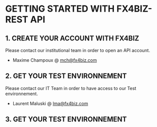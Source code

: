 # GETTING STARTED WITH FX4BIZ-REST API #

## 1. CREATE YOUR ACCOUNT WITH FX4BIZ ##

Please contact our institutional team in order to open an API account.
* Maxime Champoux @ mch@fx4biz.com

## 2. GET YOUR TEST ENVIRONNEMENT ##

Please contact our IT Team in order to have access to our Test environnement.
* Laurent Maluski @ lma@fx4biz.com

## 3. GET YOUR TEST ENVIRONNEMENT ##

